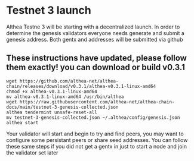 # Testnet 3 launch

Althea Testne 3 will be starting with a decentralized launch. In order to determine the genesis validators everyone needs generate and submit a genesis address. Both gentx and addresses will be submitted via github

## These instructions have updated, please follow them exactly! you can download or build v0.3.1

```
wget https://github.com/althea-net/althea-chain/releases/download/v0.3.1/althea-v0.3.1-linux-amd64
chmod +x althea-v0.3.1-linux-amd64
mv althea-v0.3.1-linux-amd64 /usr/bin/althea
wget https://raw.githubusercontent.com/althea-net/althea-chain-docs/main/testnet-3-genesis-collected.json
althea tendermint unsafe-reset-all
mv testnet-3-genesis-collected.json ~/.althea/config/genesis.json
althea start
```

Your validator will start and begin to try and find peers, you may want to configure some persistant peers or share seed addresses. You can follow these same steps if you did not get a gentx in just to start a node and join the validator set later
